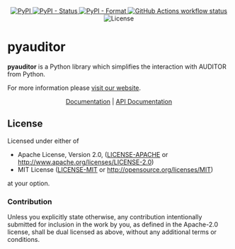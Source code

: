 <p align="center">
  <a href="https://pypi.org/project/python-auditor/">
    <img alt="PyPI" src="https://img.shields.io/pypi/v/python-auditor?style=flat-square">
  </a>
  <a href="https://pypi.org/project/python-auditor/">
    <img alt="PyPI - Status" src="https://img.shields.io/pypi/status/python-auditor?style=flat-square">
  </a>
  <a href="https://pypi.org/project/python-auditor/">
    <img alt="PyPI - Format" src="https://img.shields.io/pypi/format/python-auditor?style=flat-square">
  </a>
  <a href="https://github.com/alu-schumacher/AUDITOR/actions"
    ><img
      src="https://img.shields.io/github/workflow/status/alu-schumacher/AUDITOR/Auditor/main?label=Auditor CI&style=flat-square"
      alt="GitHub Actions workflow status"
  /></a>
  <img
    src="https://img.shields.io/crates/l/auditor?style=flat-square"
    alt="License"
  />
</p>

# pyauditor

**pyauditor** is a Python library which simplifies the interaction with AUDITOR from Python.

For more information please [visit our website](https://alu-schumacher.github.io/AUDITOR/).


<p align="center">
  <a href="https://alu-schumacher.github.io/AUDITOR/">Documentation</a>
  |
  <a href="https://docs.rs/pyauditor">API Documentation</a>
</p>

## License

Licensed under either of

 - Apache License, Version 2.0, ([LICENSE-APACHE](https://github.com/ALU-Schumacher/AUDITOR/blob/main/LICENSE-APACHE) or <http://www.apache.org/licenses/LICENSE-2.0>)
 - MIT License ([LICENSE-MIT](https://github.com/ALU-Schumacher/AUDITOR/blob/main/LICENSE-MIT) or <http://opensource.org/licenses/MIT>)

at your option.

### Contribution

Unless you explicitly state otherwise, any contribution intentionally submitted for inclusion in the work by you, as defined in the Apache-2.0 license, shall be dual licensed as above, without any additional terms or conditions.
